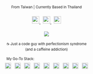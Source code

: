 
<div align="center">
     <sub> From Taiwan  |  Currently Based in Thailand</sub>
</div>



###

<!-- Contact -->
<div align="center">
  <a href="mailto:ivancreate1997@gmail.com">
    <img src="https://img.shields.io/static/v1?message=Gmail&logo=gmail&label=&color=D14836&logoColor=white&style=for-the-badge" height="24" />
  </a>
  &nbsp;
  <a href="https://www.linkedin.com/in/yiming-liao/">
    <img src="https://img.shields.io/static/v1?message=LinkedIn&logo=linkedin&label=&color=0077B5&logoColor=white&style=for-the-badge" height="24" />
  </a>
  &nbsp;
  <a href="https://www.instagram.com/1van______/">
    <img src="https://img.shields.io/static/v1?message=Instagram&logo=instagram&label=&color=E4405F&logoColor=white&style=for-the-badge" height="24" />
  </a>
</div>



###

<!-- Visitors -->
<div align="center">
  <img src="https://visitor-badge.laobi.icu/badge?page_id=yiming-liao.yiming-liao&left_color=black&right_color=black"  />
</div>

<br/>


<!-- About me -->
<div align="center">
    <sup>☕
         Just a code guy with perfectionism syndrome <br>
         (and a caffeine addiction)
    </sup>
</div>

<br>

<div align="center">
     <sup> My Go-To Stack: </sup>
     &nbsp;&nbsp;&nbsp;&nbsp;&nbsp;&nbsp;&nbsp;&nbsp;&nbsp;&nbsp;&nbsp;&nbsp;&nbsp;&nbsp;&nbsp;&nbsp;&nbsp;&nbsp;&nbsp;&nbsp;&nbsp;&nbsp;&nbsp;&nbsp;&nbsp;&nbsp;&nbsp;&nbsp;&nbsp;&nbsp;&nbsp;&nbsp;&nbsp;&nbsp;&nbsp;&nbsp;&nbsp;&nbsp;&nbsp;&nbsp;&nbsp;&nbsp;&nbsp; 
     <br>
  <img src="https://cdn.simpleicons.org/typescript/AAAAAA" height="20" width="20" alt="TypeScript" />
  &nbsp;
  <img src="https://cdn.simpleicons.org/react/AAAAAA" height="20" width="20" alt="React" />
  &nbsp;
  <img src="https://cdn.simpleicons.org/nextdotjs/AAAAAA" height="20" width="20" alt="Next.js" />
  &nbsp;
  <img src="https://cdn.simpleicons.org/express/AAAAAA" height="20" width="20" alt="Express" />
  &nbsp;
  <img src="https://cdn.simpleicons.org/prisma/AAAAAA" height="20" width="20" alt="Prisma" />
  &nbsp;
  <img src="https://cdn.simpleicons.org/postgresql/AAAAAA" height="20" width="20" alt="PostgreSQL" />
  &nbsp;
  <img src="https://cdn.simpleicons.org/docker/AAAAAA" height="20" width="20" alt="Docker" />
  &nbsp;
  <img src="https://cdn.simpleicons.org/redis/AAAAAA" height="20" width="20" alt="Redis" />
  &nbsp;
  <img src="https://cdn.simpleicons.org/expo/AAAAAA" height="20" width="20" alt="Expo" />
</div>

<br/>
